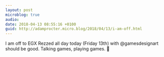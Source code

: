 ```yaml
---
layout: post
microblog: true
audio: 
date: 2018-04-13 08:55:16 +0100
guid: http://adamprocter.micro.blog/2018/04/13/i-am-off.html
---
```

I am off to EGX Rezzed all day today (Friday 13th) with @gamesdesignart should be good. Talking games, playing games. 👾

